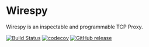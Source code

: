# Wirespy

Wirespy is an inspectable and programmable TCP Proxy.

[![Build Status](https://travis-ci.org/kodekuality/wirespy.svg?branch=master)](https://travis-ci.org/kodekuality/wirespy)
[![codecov](https://codecov.io/gh/kodekuality/wirespy/branch/master/graph/badge.svg)](https://codecov.io/gh/kodekuality/wirespy)
[![GitHub release](https://img.shields.io/github/release/kodekuality/wirespy.svg)](https://GitHub.com/kodekuality/wirespy/releases/)
